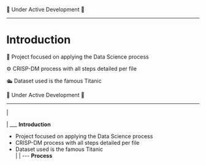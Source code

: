 🚧 Under Active Development 🚧

---

# Introduction
🎲 Project focused on applying the Data Science process

⚙️ CRISP-DM process with all steps detailed per file

🛳️ Dataset used is the famous Titanic



🚧 Under Active Development 🚧

---
|

|
___  **Introduction**
- Project focused on applying the Data Science process
- CRISP-DM process with all steps detailed per file
- Dataset used is the famous Titanic<br>
|
|
--- **Process**
